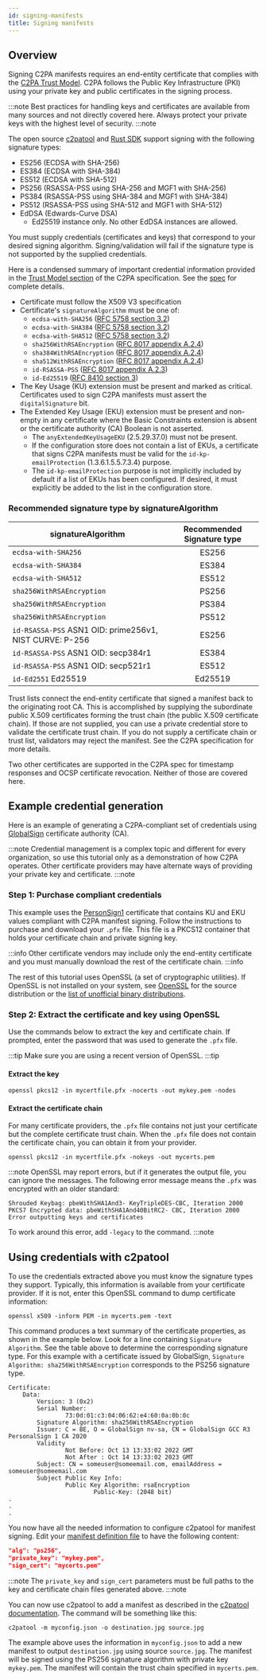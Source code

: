 ```yaml
---
id: signing-manifests
title: Signing manifests
---
```


## Overview

Signing C2PA manifests requires an end-entity certificate that complies with the [C2PA Trust Model](https://c2pa.org/specifications/specifications/1.1/specs/C2PA_Specification.html#_trust_model). C2PA follows the Public Key Infrastructure (PKI) using your private key and public certificates in the signing process.

:::note
Best practices for handling keys and certificates are available from many sources and not directly covered here. Always protect your private keys with the highest level of security.
:::note

The open source [c2patool](/docs/c2patool) and [Rust SDK](/docs/rust-sdk) support signing with the following signature types:

- ES256 (ECDSA with SHA-256)
- ES384 (ECDSA with SHA-384)
- ES512 (ECDSA with SHA-512)
- PS256 (RSASSA-PSS using SHA-256 and MGF1 with SHA-256)
- PS384 (RSASSA-PSS using SHA-384 and MGF1 with SHA-384)
- PS512 (RSASSA-PSS using SHA-512 and MGF1 with SHA-512)
- EdDSA (Edwards-Curve DSA)
  - Ed25519 instance only. No other EdDSA instances are allowed.

You must supply credentials (certificates and keys) that correspond to your desired signing algorithm. Signing/validation will fail if the signature type is not supported by the supplied credentials.

Here is a condensed summary of important credential information provided in the [Trust Model section](https://c2pa.org/specifications/specifications/1.1/specs/C2PA_Specification.html#_trust_model) of the C2PA specification. See the [spec](https://c2pa.org/specifications/specifications/1.1/specs/C2PA_Specification.html) for complete details.

- Certificate must follow the X509 V3 specification
- Certificate's `signatureAlgorithm` must be one of:
  - `ecdsa-with-SHA256` ([RFC 5758 section 3.2](https://datatracker.ietf.org/doc/html/rfc5758#section-3.2))
  - `ecdsa-with-SHA384` ([RFC 5758 section 3.2](https://datatracker.ietf.org/doc/html/rfc5758#section-3.2))
  - `ecdsa-with-SHA512` ([RFC 5758 section 3.2](https://datatracker.ietf.org/doc/html/rfc5758#section-3.2))
  - `sha256WithRSAEncryption` ([RFC 8017 appendix A.2.4](https://datatracker.ietf.org/doc/html/rfc8017#appendix-A.2.4))
  - `sha384WithRSAEncryption` ([RFC 8017 appendix A.2.4](https://datatracker.ietf.org/doc/html/rfc8017#appendix-A.2.4))
  - `sha512WithRSAEncryption` ([RFC 8017 appendix A.2.4](https://datatracker.ietf.org/doc/html/rfc8017#appendix-A.2.4))
  - `id-RSASSA-PSS` ([RFC 8017 appendix A.2.3](https://datatracker.ietf.org/doc/html/rfc8017#appendix-A.2.3))
  - `id-Ed25519` ([RFC 8410 section 3](https://datatracker.ietf.org/doc/html/rfc8410#section-3))
- The Key Usage (KU) extension must be present and marked as critical. Certificates used to sign C2PA manifests must assert the `digitalSignature` bit.
- The Extended Key Usage (EKU) extension must be present and non-empty in any certificate where the Basic Constraints extension is absent or the certificate authority (CA) Boolean is not asserted.
  - The `anyExtendedKeyUsageEKU` (2.5.29.37.0) must not be present.
  - If the configuration store does not contain a list of EKUs, a certificate that signs C2PA manifests must be valid for the `id-kp-emailProtection` (1.3.6.1.5.5.7.3.4) purpose.
  - The `id-kp-emailProtection` purpose is not implicitly included by default if a list of EKUs has been configured. If desired, it must explicitly be added to the list in the configuration store.

### Recommended signature type by signatureAlgorithm

| signatureAlgorithm                                      | Recommended Signature type |
| ------------------------------------------------------- | :------------------------: |
| `ecdsa-with-SHA256`                                     |           ES256            |
| `ecdsa-with-SHA384`                                     |           ES384            |
| `ecdsa-with-SHA512`                                     |           ES512            |
| `sha256WithRSAEncryption`                               |           PS256            |
| `sha256WithRSAEncryption`                               |           PS384            |
| `sha256WithRSAEncryption`                               |           PS512            |
| `id-RSASSA-PSS` ASN1 OID: prime256v1, NIST CURVE: P-256 |           ES256            |
| `id-RSASSA-PSS` ASN1 OID: secp384r1                     |           ES384            |
| `id-RSASSA-PSS` ASN1 OID: secp521r1                     |           ES512            |
| `id-Ed2551` Ed25519                                     |          Ed25519           |

Trust lists connect the end-entity certificate that signed a manifest back to the originating root CA. This is accomplished by supplying the subordinate public X.509 certificates forming the trust chain (the public X.509 certificate chain). If those are not supplied, you can use a private credential store to validate the certificate trust chain. If you do not supply a certificate chain or trust list, validators may reject the manifest. See the C2PA specification for more details.

Two other certificates are supported in the C2PA spec for timestamp responses and OCSP certificate revocation. Neither of those are covered here.

## Example credential generation

Here is an example of generating a C2PA-compliant set of credentials using [GlobalSign](http://globalsign.com/) certificate authority (CA).

:::note
Credential management is a complex topic and different for every organization, so use this tutorial only as a demonstration of how C2PA operates. Other certificate providers may have alternate ways of providing your private key and certificate.
:::note

### Step 1: Purchase compliant credentials

This example uses the [PersonSign1](https://shop.globalsign.com/en/secure-email) certificate that contains KU and EKU values compliant with C2PA manifest signing. Follow the instructions to purchase and download your `.pfx` file. This file is a PKCS12 container that holds your certificate chain and private signing key.

:::info
Other certificate vendors may include only the end-entity certificate and you must manually download the rest of the certificate chain.
:::info

The rest of this tutorial uses OpenSSL (a set of cryptographic utilities). If OpenSSL is not installed on your system, see [OpenSSL](https://www.openssl.org/source/) for the source distribution or the [list of unofficial binary distributions](https://wiki.openssl.org/index.php/Binaries).

### Step 2: Extract the certificate and key using OpenSSL

Use the commands below to extract the key and certificate chain. If prompted, enter the password that was used to generate the `.pfx` file.

:::tip
Make sure you are using a recent version of OpenSSL.
:::tip

#### Extract the key

```shell
openssl pkcs12 -in mycertfile.pfx -nocerts -out mykey.pem -nodes
```

#### Extract the certificate chain

For many certificate providers, the `.pfx` file contains not just your certificate but the complete certificate trust chain. When the `.pfx` file does not contain the certificate chain, you can obtain it from your provider.

```shell
openssl pkcs12 -in mycertfile.pfx -nokeys -out mycerts.pem
```

:::note
OpenSSL may report errors, but if it generates the output file, you can ignore the messages. The following error message means the `.pfx` was encrypted with an older standard:

```
Shrouded Keybag: pbeWithSHA1And3- KeyTripleDES-CBC, Iteration 2000
PKCS7 Encrypted data: pbeWithSHA1And40BitRC2- CBC, Iteration 2000
Error outputting keys and certificates
```

To work around this error, add `-legacy` to the command.
:::note

## Using credentials with c2patool

To use the credentials extracted above you must know the signature types they support. Typically, this information is available from your certificate provider. If it is not, enter this OpenSSL command to dump certificate information:

```shell
openssl x509 -inform PEM -in mycerts.pem -text
```

This command produces a text summary of the certificate properties, as shown in the example below. Look for a line containing `Signature Algorithm`. See the table above to determine the corresponding signature type. For this example with a certificate issued by GlobalSign, `Signature Algorithm: sha256WithRSAEncryption` corresponds to the PS256 signature type.

```
Certificate:
	Data:
		Version: 3 (0x2)
		Serial Number:
				73:0d:01:c3:04:06:62:e4:60:0a:0b:0c
		Signature Algorithm: sha256WithRSAEncryption
		Issuer: C = BE, O = GlobalSign nv-sa, CN = GlobalSign GCC R3 PersonalSign 1 CA 2020
		Validity
				Not Before: Oct 13 13:33:02 2022 GMT
				Not After : Oct 14 13:33:02 2023 GMT
		Subject: CN = someuser@someemail.com, emailAddress = someuser@someemail.com
		Subject Public Key Info:
				Public Key Algorithm: rsaEncryption
						Public-Key: (2048 bit)
.
.
.
```

You now have all the needed information to configure c2patool for manifest signing. Edit your [manifest definition file](https://github.com/contentauth/c2patool#manifest-definition-file) to have the following content:

```json
"alg": "ps256",
"private_key": "mykey.pem",
"sign_cert": "mycerts.pem"
```

:::note
The `private_key` and `sign_cert` parameters must be full paths to the key and certificate chain files generated above.
:::note

You can now use c2patool to add a manifest as described in the [c2patool documentation](../c2patool/#adding-a-manifest-to-an-asset-file). The command will be something like this:

```
c2patool -m myconfig.json -o destination.jpg source.jpg
```

The example above uses the information in `myconfig.json` to add a new manifest to output `destination.jpg` using source `source.jpg`. The manifest will be signed using the PS256 signature algorithm with private key `mykey.pem`. The manifest will contain the trust chain specified in `mycerts.pem`.
